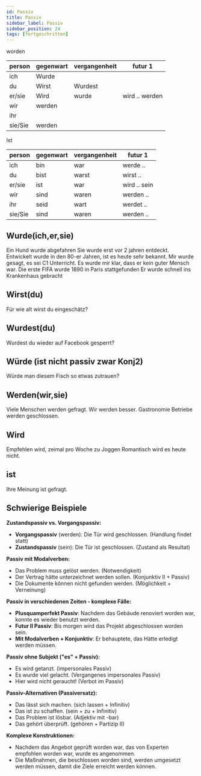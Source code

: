 ```yaml
---
id: Passiv
title: Passiv
sidebar_label: Passiv
sidebar_position: 24
tags: [fortgeschritten]
---
```


worden

| person  | gegenwart | vergangenheit | futur 1        |
| ------- | --------- | ------------- | -------------- |
| ich     | Wurde     |               |                |
| du      | Wirst     | Wurdest       |                |
| er/sie  | Wird      | wurde         | wird .. werden |
| wir     | werden    |               |                |
| ihr     |           |               |                |
| sie/Sie | werden    |               |                |

Ist

| person  | gegenwart | vergangenheit | futur 1      |
| ------- | --------- | ------------- | ------------ |
| ich     | bin       | war           | werde ..     |
| du      | bist      | warst         | wirst ..     |
| er/sie  | ist       | war           | wird .. sein |
| wir     | sind      | waren         | werden ..    |
| ihr     | seid      | wart          | werdet ..    |
| sie/Sie | sind      | waren         | werden ..    |

## Wurde(ich,er,sie)

Ein Hund wurde abgefahren
Sie wurde erst vor 2 jahren entdeckt.
Entwickelt wurde in den 80-er Jahren, ist es heute sehr bekannt.
Mir wurde gesagt, es sei C1 Unterricht.
Es wurde mir klar, dass er kein guter Mensch war.
Die erste FIFA wurde 1890 in Paris stattgefunden
Er wurde schnell ins Krankenhaus gebracht

## Wirst(du)

Für wie alt wirst du eingeschätz?

## Wurdest(du)

Wurdest du wieder auf Facebook gesperrt?

## Würde (ist nicht passiv zwar Konj2)

Würde man diesem Fisch so etwas zutrauen?

## Werden(wir,sie)

Viele Menschen werden gefragt.
Wir werden besser.
Gastronomie Betriebe werden geschlossen.

## Wird

Empfehlen wird, zeimal pro Woche zu Joggen
Romantisch wird es heute nicht.

## ist

Ihre Meinung ist gefragt.

## Schwierige Beispiele

**Zustandspassiv vs. Vorgangspassiv:**

- **Vorgangspassiv** (werden): Die Tür wird geschlossen. (Handlung findet statt)
- **Zustandspassiv** (sein): Die Tür ist geschlossen. (Zustand als Resultat)

**Passiv mit Modalverben:**

- Das Problem muss gelöst werden. (Notwendigkeit)
- Der Vertrag hätte unterzeichnet werden sollen. (Konjunktiv II + Passiv)
- Die Dokumente können nicht gefunden werden. (Möglichkeit + Verneinung)

**Passiv in verschiedenen Zeiten - komplexe Fälle:**

- **Plusquamperfekt Passiv**: Nachdem das Gebäude renoviert worden war, konnte es wieder benutzt werden.
- **Futur II Passiv**: Bis morgen wird das Projekt abgeschlossen worden sein.
- **Mit Modalverben + Konjunktiv**: Er behauptete, das Hätte erledigt werden müssen.

**Passiv ohne Subjekt ("es" + Passiv):**

- Es wird getanzt. (impersonales Passiv)
- Es wurde viel gelacht. (Vergangenes impersonales Passiv)
- Hier wird nicht geraucht! (Verbot im Passiv)

**Passiv-Alternativen (Passiversatz):**

- Das lässt sich machen. (sich lassen + Infinitiv)
- Das ist zu schaffen. (sein + zu + Infinitiv)
- Das Problem ist lösbar. (Adjektiv mit -bar)
- Das gehört überprüft. (gehören + Partizip II)

**Komplexe Konstruktionen:**

- Nachdem das Angebot geprüft worden war, das von Experten empfohlen worden war, wurde es angenommen.
- Die Maßnahmen, die beschlossen worden sind, werden umgesetzt werden müssen, damit die Ziele erreicht werden können.
